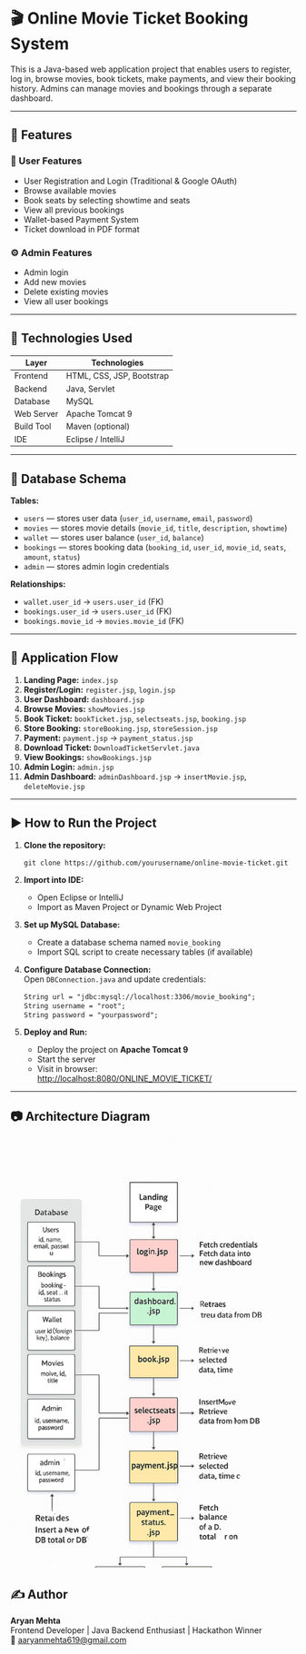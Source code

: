 # 🎬 Online Movie Ticket Booking System

This is a Java-based web application project that enables users to register, log in, browse movies, book tickets, make payments, and view their booking history. Admins can manage movies and bookings through a separate dashboard.

---

## 🧩 Features

### 🔐 User Features
- User Registration and Login (Traditional & Google OAuth)
- Browse available movies
- Book seats by selecting showtime and seats
- View all previous bookings
- Wallet-based Payment System
- Ticket download in PDF format

### ⚙️ Admin Features
- Admin login
- Add new movies
- Delete existing movies
- View all user bookings

---

## 🧪 Technologies Used

| Layer      | Technologies                      |
|------------|-----------------------------------|
| Frontend   | HTML, CSS, JSP, Bootstrap         |
| Backend    | Java, Servlet                     |
| Database   | MySQL                             |
| Web Server | Apache Tomcat 9                   |
| Build Tool | Maven (optional)                  |
| IDE        | Eclipse / IntelliJ                |

---

## 📂 Database Schema

**Tables:**
- `users` — stores user data (`user_id`, `username`, `email`, `password`)
- `movies` — stores movie details (`movie_id`, `title`, `description`, `showtime`)
- `wallet` — stores user balance (`user_id`, `balance`)
- `bookings` — stores booking data (`booking_id`, `user_id`, `movie_id`, `seats`, `amount`, `status`)
- `admin` — stores admin login credentials

**Relationships:**
- `wallet.user_id` → `users.user_id` (FK)
- `bookings.user_id` → `users.user_id` (FK)
- `bookings.movie_id` → `movies.movie_id` (FK)

---

## 🔄 Application Flow

1. **Landing Page:** `index.jsp`
2. **Register/Login:** `register.jsp`, `login.jsp`
3. **User Dashboard:** `dashboard.jsp`
4. **Browse Movies:** `showMovies.jsp`
5. **Book Ticket:** `bookTicket.jsp`, `selectseats.jsp`, `booking.jsp`
6. **Store Booking:** `storeBooking.jsp`, `storeSession.jsp`
7. **Payment:** `payment.jsp` → `payment_status.jsp`
8. **Download Ticket:** `DownloadTicketServlet.java`
9. **View Bookings:** `showBookings.jsp`
10. **Admin Login:** `admin.jsp`
11. **Admin Dashboard:** `adminDashboard.jsp` → `insertMovie.jsp`, `deleteMovie.jsp`

---

## ▶️ How to Run the Project

1. **Clone the repository:**
    ```
    git clone https://github.com/yourusername/online-movie-ticket.git
    ```

2. **Import into IDE:**
    - Open Eclipse or IntelliJ
    - Import as Maven Project or Dynamic Web Project

3. **Set up MySQL Database:**
    - Create a database schema named `movie_booking`
    - Import SQL script to create necessary tables (if available)

4. **Configure Database Connection:**  
   Open `DBConnection.java` and update credentials:
    ```
    String url = "jdbc:mysql://localhost:3306/movie_booking";
    String username = "root";
    String password = "yourpassword";
    ```

5. **Deploy and Run:**
    - Deploy the project on **Apache Tomcat 9**
    - Start the server
    - Visit in browser:  
      [http://localhost:8080/ONLINE_MOVIE_TICKET/](http://localhost:8080/ONLINE_MOVIE_TICKET/)

---

## 📷 Architecture Diagram

![Architecture Diagram](22203e55-ed93-4379-9831-511384af2ad4.png)

## ✍️ Author

**Aryan Mehta**  
Frontend Developer&nbsp;|&nbsp;Java Backend Enthusiast&nbsp;|&nbsp;Hackathon Winner  
📧 aaryanmehta619@gmail.com


